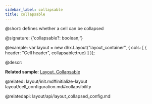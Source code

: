 ```yaml
---
sidebar_label: collapsable
title: collapsable
---          
```


@short: defines whether a cell can be collapsed

@signature: {'collapsable?: boolean;'}

@example:
var layout = new dhx.Layout("layout_container", {
    cols: [
      { header: "Cell header", collapsable:true}
    ]
});



@descr: 

**Related sample**: [Layout. Collapsable](https://snippet.dhtmlx.com/8u4ok0os)

@related: layout/init.md#initialize-layout
layout/cell_configuration.md#collapsibility

@relatedapi: layout/api/layout_collapsed_config.md
